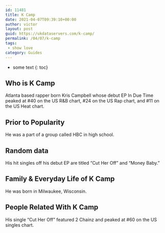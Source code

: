 ```yaml
---
id: 11481
title: K Camp
date: 2021-04-07T09:39:10+00:00
author: victor
layout: post
guid: https://ukdataservers.com/k-camp/
permalink: /04/07/k-camp
tags:
 - show love
category: Guides
---
```


* some text
{: toc}


## Who is K Camp



Atlanta based rapper born Kris Campbell whose debut EP In Due Time peaked at #40 on the US R&B chart, #24 on the US Rap chart, and #11 on the US Heat chart.

                
                
                
## Prior to Popularity



He was a part of a group called HBC in high school.

                
                
                
## Random data



His hit singles off his debut EP are titled &#8220;Cut Her Off&#8221; and &#8220;Money Baby.&#8221;

                
                
                
## Family & Everyday Life of K Camp



He was born in Milwaukee, Wisconsin.

                
                
                
## People Related With K Camp



His single &#8220;Cut Her Off&#8221; featured 2 Chainz and peaked at #60 on the US singles chart.

                
              
            
          
          
          
